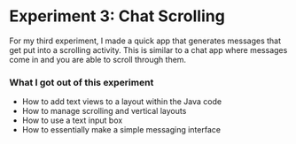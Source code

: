 # Experiment 3: Chat Scrolling
For my third experiment, I made a quick app that generates messages that get put into a scrolling activity. This is similar to a chat app where messages come in and you are able to scroll through them.

### What I got out of this experiment
- How to add text views to a layout within the Java code
- How to manage scrolling and vertical layouts
- How to use a text input box
- How to essentially make a simple messaging interface
